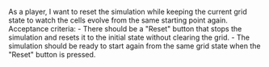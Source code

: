 As a player, I want to reset the simulation while keeping the current grid state to watch the cells evolve from the same starting point again.
    Acceptance criteria:
    - There should be a "Reset" button that stops the simulation and resets it to the initial state without clearing the grid.
    - The simulation should be ready to start again from the same grid state when the "Reset" button is pressed.

